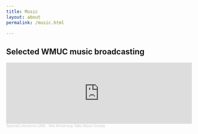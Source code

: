 ```yaml
---
title: Music
layout: about
permalink: /music.html

---
```


## Selected WMUC music broadcasting 

<iframe width="100%" height="166" scrolling="no" frameborder="no" allow="autoplay" src="https://w.soundcloud.com/player/?url=https%3A//api.soundcloud.com/tracks/636035310&color=%23df0035&auto_play=false&hide_related=false&show_comments=true&show_user=true&show_reposts=false&show_teaser=true"></iframe><div style="font-size: 10px; color: #cccccc;line-break: anywhere;word-break: normal;overflow: hidden;white-space: nowrap;text-overflow: ellipsis; font-family: Interstate,Lucida Grande,Lucida Sans Unicode,Lucida Sans,Garuda,Verdana,Tahoma,sans-serif;font-weight: 100;"><a href="https://soundcloud.com/broadcastingarchives-umd" title="SpecialCollections-UMd" target="_blank" style="color: #cccccc; text-decoration: none;">SpecialCollections-UMd</a> · <a href="https://soundcloud.com/broadcastingarchives-umd/neil-armstrong-talks-about-gravity" title="Neil Armstrong Talks About Gravity" target="_blank" style="color: #cccccc; text-decoration: none;">Neil Armstrong Talks About Gravity</a></div>
